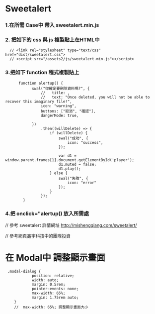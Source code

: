 # Sweetalert
### 1.在所需 Case中 帶入 sweetalert.min.js 
### 2. 把如下的 css 與 js 複製貼上在HTML中
      // <link rel="stylesheet" type="text/css" href="dist/sweetalert.css">  
      // <script src="/assets2/js/sweetalert.min.js"></script>
### 3.把如下 function 程式複製貼上 
```
      function alertup() {
            swal("你確定要刪除資料嗎?", {
                //   title: ,
                //   text: "Once deleted, you will not be able to recover this imaginary file!",
                icon: "warning",
                buttons: ["取消", "確認"],
                dangerMode: true,

            })
                .then((willDelete) => {
                    if (willDelete) {
                        swal("成功", {
                            icon: "success",
                        });

                        var d1 = window.parent.frames[1].document.getElementById('player');
                        d1.muted = false;
                        d1.play();
                    } else {
                        swal("失敗", {
                            icon: "error"
                        });
                    }
                });
        }
```
### 4.把 onclick="alertup() 放入所需處
 // 參考 sweetalert 詳情網址 http://mishengqiang.com/sweetalert/
 
 // 參考網頁鑫宇科技中的團隊投資
 
# 在 Modal中 調整顯示畫面
```
 .modal-dialog {
            position: relative;
            width: auto;
            margin: 0.5rem;
            pointer-events: none;
            max-width: 65%;
            margin: 1.75rem auto;
    } 
    //  max-width: 65%; 調整顯示畫面大小
```
